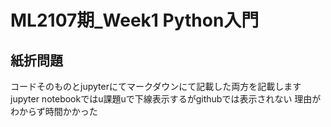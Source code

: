 # ML2107期_Week1 Python入門
## 紙折問題

コードそのものとjupyterにてマークダウンにて記載した両方を記載します
jupyter notebookではu課題uで下線表示するがgithubでは表示されない
理由がわからず時間かかった
